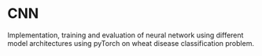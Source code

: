 # CNN
Implementation, training and evaluation of neural network using different model architectures using pyTorch on wheat disease classification problem. 
